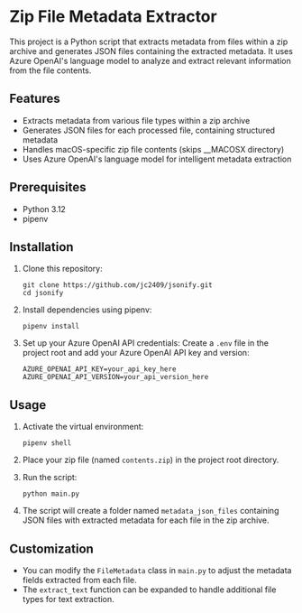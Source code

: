 # Zip File Metadata Extractor

This project is a Python script that extracts metadata from files within a zip archive and generates JSON files containing the extracted metadata. It uses Azure OpenAI's language model to analyze and extract relevant information from the file contents.

## Features

- Extracts metadata from various file types within a zip archive
- Generates JSON files for each processed file, containing structured metadata
- Handles macOS-specific zip file contents (skips __MACOSX directory)
- Uses Azure OpenAI's language model for intelligent metadata extraction

## Prerequisites

- Python 3.12
- pipenv

## Installation

1. Clone this repository:
   ```
   git clone https://github.com/jc2409/jsonify.git
   cd jsonify
   ```

2. Install dependencies using pipenv:
   ```
   pipenv install
   ```

3. Set up your Azure OpenAI API credentials:
   Create a `.env` file in the project root and add your Azure OpenAI API key and version:
   ```
   AZURE_OPENAI_API_KEY=your_api_key_here
   AZURE_OPENAI_API_VERSION=your_api_version_here
   ```

## Usage

1. Activate the virtual environment:
   ```
   pipenv shell
   ```

2. Place your zip file (named `contents.zip`) in the project root directory.

3. Run the script:
   ```
   python main.py
   ```

4. The script will create a folder named `metadata_json_files` containing JSON files with extracted metadata for each file in the zip archive.

## Customization

- You can modify the `FileMetadata` class in `main.py` to adjust the metadata fields extracted from each file.
- The `extract_text` function can be expanded to handle additional file types for text extraction.